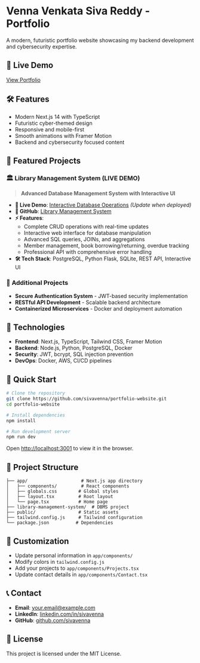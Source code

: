 # Venna Venkata Siva Reddy - Portfolio

A modern, futuristic portfolio website showcasing my backend development and cybersecurity expertise.

## 🚀 Live Demo
[View Portfolio](https://my-resume-o2do89dyl-sivavennas-projects.vercel.app)

## 🛠 Features
- Modern Next.js 14 with TypeScript
- Futuristic cyber-themed design
- Responsive and mobile-first
- Smooth animations with Framer Motion
- Backend and cybersecurity focused content

## 🎯 Featured Projects

### 🏛️ **Library Management System** (LIVE DEMO)
> **Advanced Database Management System with Interactive UI**

- **🔗 Live Demo**: [Interactive Database Operations](https://your-demo-url.railway.app) *(Update when deployed)*
- **📂 GitHub**: [Library Management System](https://github.com/avis-enna/library-management-system)
- **⚡ Features**: 
  - Complete CRUD operations with real-time updates
  - Interactive web interface for database manipulation
  - Advanced SQL queries, JOINs, and aggregations
  - Member management, book borrowing/returning, overdue tracking
  - Professional API with comprehensive error handling
- **🛠️ Tech Stack**: PostgreSQL, Python Flask, SQLite, REST API, Interactive UI

### 🔐 **Additional Projects**
- **Secure Authentication System** - JWT-based security implementation
- **RESTful API Development** - Scalable backend architecture  
- **Containerized Microservices** - Docker and deployment automation

## 🔧 Technologies
- **Frontend**: Next.js, TypeScript, Tailwind CSS, Framer Motion
- **Backend**: Node.js, Python, PostgreSQL, Docker
- **Security**: JWT, bcrypt, SQL injection prevention
- **DevOps**: Docker, AWS, CI/CD pipelines

## 🚀 Quick Start

```bash
# Clone the repository
git clone https://github.com/sivavenna/portfolio-website.git
cd portfolio-website

# Install dependencies
npm install

# Run development server
npm run dev
```

Open [http://localhost:3001](http://localhost:3001) to view it in the browser.

## 📁 Project Structure
```
├── app/                    # Next.js app directory
│   ├── components/         # React components
│   ├── globals.css        # Global styles
│   ├── layout.tsx         # Root layout
│   └── page.tsx           # Home page
├── library-management-system/  # DBMS project
├── public/                # Static assets
├── tailwind.config.js     # Tailwind configuration
└── package.json          # Dependencies
```

## 🎨 Customization
- Update personal information in `app/components/`
- Modify colors in `tailwind.config.js`
- Add your projects to `app/components/Projects.tsx`
- Update contact details in `app/components/Contact.tsx`

## 📞 Contact
- **Email**: [your.email@example.com](mailto:your.email@example.com)
- **LinkedIn**: [linkedin.com/in/sivavenna](https://linkedin.com/in/sivavenna)
- **GitHub**: [github.com/sivavenna](https://github.com/sivavenna)

## 📄 License
This project is licensed under the MIT License.
